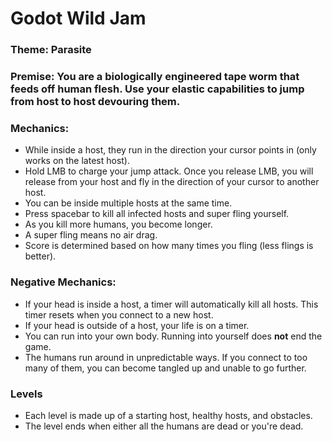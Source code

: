 # Godot Wild Jam
### Theme: Parasite
### Premise: You are a biologically engineered tape worm that feeds off human flesh. Use your elastic capabilities to jump from host to host devouring them.
### Mechanics:
- While inside a host, they run in the direction your cursor points in (only works on the latest host). 
- Hold LMB to charge your jump attack. Once you release LMB, you will release from your host and fly in the direction of your cursor to another host.
- You can be inside multiple hosts at the same time.
- Press spacebar to kill all infected hosts and super fling yourself.
- As you kill more humans, you become longer.
- A super fling means no air drag.
- Score is determined based on how many times you fling (less flings is better).
### Negative Mechanics:
- If your head is inside a host, a timer will automatically kill all hosts. This timer resets when you connect to a new host.
- If your head is outside of a host, your life is on a timer.
- You can run into your own body. Running into yourself does **not** end the game.
- The humans run around in unpredictable ways. If you connect to too many of them, you can become tangled up and unable to go further.
### Levels
- Each level is made up of a starting host, healthy hosts, and obstacles.
- The level ends when either all the humans are dead or you're dead.